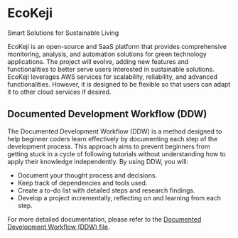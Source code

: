 # EcoKeji
Smart Solutions for Sustainable Living

EcoKeji is an open-source and SaaS platform that provides comprehensive monitoring, analysis, and automation solutions for green technology applications. The project will evolve, adding new features and functionalities to better serve users interested in sustainable solutions. EcoKeji leverages AWS services for scalability, reliability, and advanced functionalities. However, it is designed to be flexible so that users can adapt it to other cloud services if desired.

## Documented Development Workflow (DDW)

The Documented Development Workflow (DDW) is a method designed to help beginner coders learn effectively by documenting each step of the development process. This approach aims to prevent beginners from getting stuck in a cycle of following tutorials without understanding how to apply their knowledge independently. By using DDW, you will:

- Document your thought process and decisions.
- Keep track of dependencies and tools used.
- Create a to-do list with detailed steps and research findings.
- Develop a project incrementally, reflecting on and learning from each step.

For more detailed documentation, please refer to the [Documented Development Workflow (DDW) file](docs/DDW.md).
